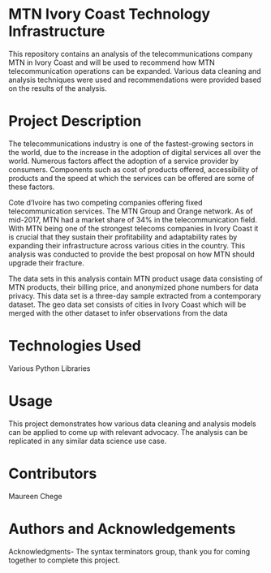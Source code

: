 # MTN Ivory Coast Technology Infrastructure
This repository contains an analysis of the telecommunications company MTN in Ivory Coast and will be used to recommend how MTN telecommunication operations can be expanded. Various data cleaning and analysis techniques were used and recommendations were provided based on the results of the analysis.

# Project Description
The telecommunications industry is one of the fastest-growing sectors in the world, due to the increase in the adoption of digital services all over the world. Numerous factors affect the adoption of a service provider by consumers. Components such as cost of products offered, accessibility of products and the speed at which the services can be offered are some of these factors.

Cote d’Ivoire has two competing companies offering fixed telecommunication services. The MTN Group and Orange network. As of mid-2017, MTN had a market share of 34% in the telecommunication field. With MTN being one of the strongest telecoms companies in Ivory Coast it is crucial that they sustain their profitability and adaptability rates by expanding their infrastructure across various cities in the country. This analysis was conducted to provide the best proposal on how MTN should upgrade their fracture.

The data sets in this analysis contain MTN product usage data consisting of MTN products, their billing price, and anonymized phone numbers for data privacy. This data set is a three-day sample extracted from a contemporary dataset. The geo data set consists of cities in Ivory Coast which will be merged with the other dataset to infer observations from the data

# Technologies Used
Various Python Libraries

# Usage
This project demonstrates how various data cleaning and analysis models can be applied to come up with relevant advocacy. The analysis can be replicated in any similar data science use case.

# Contributors
Maureen Chege

# Authors and Acknowledgements
Acknowledgments- The syntax terminators group, thank you for coming together to complete this project.

